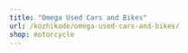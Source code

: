 ```yaml
---
title: "Omega Used Cars and Bikes"
url: /kozhikode/omega-used-cars-and-bikes/
shop: motorcycle
---
```

